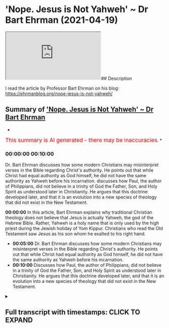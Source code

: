 # 'Nope. Jesus is Not Yahweh' ~ Dr Bart Ehrman (2021-04-19)

<iframe loading='lazy' src='https://www.youtube.com/embed/zfQ6bU6GYDw'></iframe>## Description

I read the article by Professor Bart Ehrman on his blog:  <https://ehrmanblog.org/nope-jesus-is-not-yahweh/>

## Summary of ['Nope. Jesus is Not Yahweh' ~ Dr Bart Ehrman](https://www.youtube.com/watch?v=zfQ6bU6GYDw)

*

<span style="color:red; font-size:125%">This summary is AI generated - there may be inaccuracies</span>. [](/)*

### <a onclick="modifyYTiframeseektime('600')">00:00:00 00:10:00</a>

Dr. Bart Ehrman discusses how some modern Christians may misinterpret verses in the Bible regarding Christ's authority. He points out that while Christ had equal authority as God himself, he did not have the same authority as Yahweh before his incarnation. discusses how Paul, the author of Philippians, did not believe in a trinity of God the Father, Son, and Holy Spirit as understood later in Christianity. He argues that this doctrine developed later, and that it is an evolution into a new species of theology that did not exist in the New Testament.

**<a onclick="modifyYTiframeseektime('0')">00:00:00</a>** In this article, Bart Ehrman explains why traditional Christian theology does not believe that Jesus is actually Yahweh, the god of the Hebrew Bible. Rather, Yahweh is a holy name that is only used by the high priest during the Jewish holiday of Yom Kippur. Christians who read the Old Testament saw Jesus as his son whom he exalted to his right hand.

* **<a onclick="modifyYTiframeseektime('300')">00:05:00</a>**  Dr. Bart Ehrman discusses how some modern Christians may misinterpret verses in the Bible regarding Christ's authority. He points out that while Christ had equal authority as God himself, he did not have the same authority as Yahweh before his incarnation.
* **<a onclick="modifyYTiframeseektime('600')">00:10:00</a>** Discusses how Paul, the author of Philippians, did not believe in a trinity of God the Father, Son, and Holy Spirit as understood later in Christianity. He argues that this doctrine developed later, and that it is an evolution into a new species of theology that did not exist in the New Testament.

<details><summary><h2>Full transcript with timestamps: CLICK TO EXPAND</h2></summary>

<a onclick="modifyYTiframeseektime('1)')">0:00:01 nope jesus is</a>
<a onclick="modifyYTiframeseektime('3)')">0:00:03 not yahweh this is the title of an</a>
<a onclick="modifyYTiframeseektime('6)')">0:00:06 article</a>
<a onclick="modifyYTiframeseektime('7)')">0:00:07 just published two days ago uh on bart</a>
<a onclick="modifyYTiframeseektime('10)')">0:00:10 ehrman's blog</a>
<a onclick="modifyYTiframeseektime('11)')">0:00:11 um and it's really very good and i</a>
<a onclick="modifyYTiframeseektime('13)')">0:00:13 wanted just to read it to you and offer</a>
<a onclick="modifyYTiframeseektime('15)')">0:00:15 a few comments</a>
<a onclick="modifyYTiframeseektime('16)')">0:00:16 for those few of you who still don't</a>
<a onclick="modifyYTiframeseektime('17)')">0:00:17 know who bart ehrman is</a>
<a onclick="modifyYTiframeseektime('19)')">0:00:19 he is currently the james a gray</a>
<a onclick="modifyYTiframeseektime('21)')">0:00:21 distinguished professor</a>
<a onclick="modifyYTiframeseektime('23)')">0:00:23 of religious studies at the university</a>
<a onclick="modifyYTiframeseektime('24)')">0:00:24 of north carolina</a>
<a onclick="modifyYTiframeseektime('26)')">0:00:26 at chapel hill he's an american and he's</a>
<a onclick="modifyYTiframeseektime('29)')">0:00:29 one of the world's if not the world's</a>
<a onclick="modifyYTiframeseektime('30)')">0:00:30 leaders</a>
<a onclick="modifyYTiframeseektime('31)')">0:00:31 leading textual critic and uh a new</a>
<a onclick="modifyYTiframeseektime('34)')">0:00:34 testament scholar as well</a>
<a onclick="modifyYTiframeseektime('36)')">0:00:36 um he is a prodigious writer uh and he</a>
<a onclick="modifyYTiframeseektime('39)')">0:00:39 uh virtually every day something new</a>
<a onclick="modifyYTiframeseektime('41)')">0:00:41 comes out and it's very he's very</a>
<a onclick="modifyYTiframeseektime('43)')">0:00:43 readable</a>
<a onclick="modifyYTiframeseektime('44)')">0:00:44 and um this article nope jesus is not uh</a>
<a onclick="modifyYTiframeseektime('46)')">0:00:46 yahweh i just wanted to share it with</a>
<a onclick="modifyYTiframeseektime('48)')">0:00:48 you</a>
<a onclick="modifyYTiframeseektime('48)')">0:00:48 published uh just two days ago uh on the</a>
<a onclick="modifyYTiframeseektime('51)')">0:00:51 17th of april</a>
<a onclick="modifyYTiframeseektime('52)')">0:00:52 and he says in my last post i pointed</a>
<a onclick="modifyYTiframeseektime('55)')">0:00:55 out that</a>
<a onclick="modifyYTiframeseektime('56)')">0:00:56 some conservative evangelical christians</a>
<a onclick="modifyYTiframeseektime('59)')">0:00:59 claim</a>
<a onclick="modifyYTiframeseektime('59)')">0:00:59 that jesus in the bible is actually to</a>
<a onclick="modifyYTiframeseektime('62)')">0:01:02 be understood as</a>
<a onclick="modifyYTiframeseektime('63)')">0:01:03 yahweh i think that's completely wrong</a>
<a onclick="modifyYTiframeseektime('67)')">0:01:07 and in this post i want to explain why</a>
<a onclick="modifyYTiframeseektime('70)')">0:01:10 of course yahweh is the name of god in</a>
<a onclick="modifyYTiframeseektime('72)')">0:01:12 the jewish bible so christians are</a>
<a onclick="modifyYTiframeseektime('73)')">0:01:13 saying or many christians are saying</a>
<a onclick="modifyYTiframeseektime('75)')">0:01:15 that jesus is this god jesus is god</a>
<a onclick="modifyYTiframeseektime('79)')">0:01:19 he continues it is not the view of</a>
<a onclick="modifyYTiframeseektime('82)')">0:01:22 traditional</a>
<a onclick="modifyYTiframeseektime('83)')">0:01:23 christian theology at least as i learned</a>
<a onclick="modifyYTiframeseektime('85)')">0:01:25 it once upon a time</a>
<a onclick="modifyYTiframeseektime('87)')">0:01:27 it was certainly not the view of the</a>
<a onclick="modifyYTiframeseektime('89)')">0:01:29 earliest christians</a>
<a onclick="modifyYTiframeseektime('91)')">0:01:31 and it is not a view set forth in the</a>
<a onclick="modifyYTiframeseektime('93)')">0:01:33 bible</a>
<a onclick="modifyYTiframeseektime('94)')">0:01:34 the bible of course does not have the</a>
<a onclick="modifyYTiframeseektime('96)')">0:01:36 trinity</a>
<a onclick="modifyYTiframeseektime('97)')">0:01:37 but when christianity formulated the</a>
<a onclick="modifyYTiframeseektime('99)')">0:01:39 doctrine of the trinity</a>
<a onclick="modifyYTiframeseektime('101)')">0:01:41 the father was yahweh and christ was his</a>
<a onclick="modifyYTiframeseektime('104)')">0:01:44 son</a>
<a onclick="modifyYTiframeseektime('104)')">0:01:44 at least that's what christians who read</a>
<a onclick="modifyYTiframeseektime('106)')">0:01:46 the old testament said</a>
<a onclick="modifyYTiframeseektime('108)')">0:01:48 of course the name yahweh is not found</a>
<a onclick="modifyYTiframeseektime('111)')">0:01:51 in the new testament at all</a>
<a onclick="modifyYTiframeseektime('113)')">0:01:53 since it's a hebrew word and the greek</a>
<a onclick="modifyYTiframeseektime('115)')">0:01:55 is in new testament is in greek</a>
<a onclick="modifyYTiframeseektime('117)')">0:01:57 the new testament does not give god a</a>
<a onclick="modifyYTiframeseektime('119)')">0:01:59 personal name</a>
<a onclick="modifyYTiframeseektime('122)')">0:02:02 when christians want to find another</a>
<a onclick="modifyYTiframeseektime('124)')">0:02:04 divine being in the old testament to</a>
<a onclick="modifyYTiframeseektime('126)')">0:02:06 identify as christ</a>
<a onclick="modifyYTiframeseektime('128)')">0:02:08 they went to passages like psalm 110</a>
<a onclick="modifyYTiframeseektime('131)')">0:02:11 which begins the lord said to my lord</a>
<a onclick="modifyYTiframeseektime('134)')">0:02:14 sit at my right hand until i make your</a>
<a onclick="modifyYTiframeseektime('137)')">0:02:17 enemies</a>
<a onclick="modifyYTiframeseektime('138)')">0:02:18 your footstool based on what i said in</a>
<a onclick="modifyYTiframeseektime('141)')">0:02:21 my</a>
<a onclick="modifyYTiframeseektime('142)')">0:02:22 previous post you can reconstruct uh</a>
<a onclick="modifyYTiframeseektime('145)')">0:02:25 who is talking to whom here notice that</a>
<a onclick="modifyYTiframeseektime('148)')">0:02:28 the first lord</a>
<a onclick="modifyYTiframeseektime('149)')">0:02:29 is in capital letters and the second is</a>
<a onclick="modifyYTiframeseektime('153)')">0:02:33 not so another way of putting this would</a>
<a onclick="modifyYTiframeseektime('155)')">0:02:35 be yahweh</a>
<a onclick="modifyYTiframeseektime('156)')">0:02:36 said to adonai the point here just to</a>
<a onclick="modifyYTiframeseektime('160)')">0:02:40 break from the reading for a second is</a>
<a onclick="modifyYTiframeseektime('162)')">0:02:42 that the the name of god yahweh was a</a>
<a onclick="modifyYTiframeseektime('164)')">0:02:44 holy name</a>
<a onclick="modifyYTiframeseektime('165)')">0:02:45 but he really uttered by the high priest</a>
<a onclick="modifyYTiframeseektime('168)')">0:02:48 yom kippur and was not mentioned by</a>
<a onclick="modifyYTiframeseektime('171)')">0:02:51 israelites normally at all so they use</a>
<a onclick="modifyYTiframeseektime('173)')">0:02:53 another word adonai</a>
<a onclick="modifyYTiframeseektime('175)')">0:02:55 which means lord to refer to god</a>
<a onclick="modifyYTiframeseektime('178)')">0:02:58 so whenever in english translations it's</a>
<a onclick="modifyYTiframeseektime('180)')">0:03:00 still the convention today when the word</a>
<a onclick="modifyYTiframeseektime('182)')">0:03:02 yahweh</a>
<a onclick="modifyYTiframeseektime('182)')">0:03:02 is in the hebrew they</a>
<a onclick="modifyYTiframeseektime('186)')">0:03:06 write l-o-r-d in block capitals and that</a>
<a onclick="modifyYTiframeseektime('189)')">0:03:09 indicates</a>
<a onclick="modifyYTiframeseektime('189)')">0:03:09 in the original hebrew it's yahweh has</a>
<a onclick="modifyYTiframeseektime('191)')">0:03:11 been referred to</a>
<a onclick="modifyYTiframeseektime('193)')">0:03:13 excuse me adonai simply means lord and</a>
<a onclick="modifyYTiframeseektime('196)')">0:03:16 can refer to</a>
<a onclick="modifyYTiframeseektime('196)')">0:03:16 people you know if you'd be a a king a</a>
<a onclick="modifyYTiframeseektime('199)')">0:03:19 lord or</a>
<a onclick="modifyYTiframeseektime('200)')">0:03:20 or a father figure so um he's saying</a>
<a onclick="modifyYTiframeseektime('203)')">0:03:23 psalm 110 if you actually look at the</a>
<a onclick="modifyYTiframeseektime('205)')">0:03:25 hebrew it says</a>
<a onclick="modifyYTiframeseektime('206)')">0:03:26 yahweh said to adonai so it's not two</a>
<a onclick="modifyYTiframeseektime('209)')">0:03:29 divine beings it's one and obviously the</a>
<a onclick="modifyYTiframeseektime('211)')">0:03:31 one is god</a>
<a onclick="modifyYTiframeseektime('212)')">0:03:32 yahweh in interpreting that passage</a>
<a onclick="modifyYTiframeseektime('214)')">0:03:34 christians asked</a>
<a onclick="modifyYTiframeseektime('216)')">0:03:36 who is that elevated christ our lord</a>
<a onclick="modifyYTiframeseektime('219)')">0:03:39 to his right hand obviously god the</a>
<a onclick="modifyYTiframeseektime('222)')">0:03:42 father</a>
<a onclick="modifyYTiframeseektime('222)')">0:03:42 elevated christ and so god the father is</a>
<a onclick="modifyYTiframeseektime('225)')">0:03:45 yahweh</a>
<a onclick="modifyYTiframeseektime('226)')">0:03:46 and the one elevated to his right hand</a>
<a onclick="modifyYTiframeseektime('228)')">0:03:48 is the lord jesus</a>
<a onclick="modifyYTiframeseektime('231)')">0:03:51 christians appeal to this verse in</a>
<a onclick="modifyYTiframeseektime('232)')">0:03:52 reference to christ a good</a>
<a onclick="modifyYTiframeseektime('234)')">0:03:54 deal and indeed he mentions a number of</a>
<a onclick="modifyYTiframeseektime('237)')">0:03:57 times</a>
<a onclick="modifyYTiframeseektime('238)')">0:03:58 when it occurs these christians were not</a>
<a onclick="modifyYTiframeseektime('241)')">0:04:01 seeing jesus as</a>
<a onclick="modifyYTiframeseektime('242)')">0:04:02 yahweh but as his son whom he</a>
<a onclick="modifyYTiframeseektime('245)')">0:04:05 exalted to his right hand this is a</a>
<a onclick="modifyYTiframeseektime('248)')">0:04:08 really important point</a>
<a onclick="modifyYTiframeseektime('249)')">0:04:09 this is there's a thing about new</a>
<a onclick="modifyYTiframeseektime('250)')">0:04:10 testament scholarship really good</a>
<a onclick="modifyYTiframeseektime('252)')">0:04:12 scholarship</a>
<a onclick="modifyYTiframeseektime('253)')">0:04:13 is it pays very careful and meticulous</a>
<a onclick="modifyYTiframeseektime('256)')">0:04:16 attention to what's actually been stated</a>
<a onclick="modifyYTiframeseektime('258)')">0:04:18 in the text</a>
<a onclick="modifyYTiframeseektime('260)')">0:04:20 rather than reading it through a later</a>
<a onclick="modifyYTiframeseektime('262)')">0:04:22 christian tradition or any tradition</a>
<a onclick="modifyYTiframeseektime('264)')">0:04:24 church tradition it covers it takes all</a>
<a onclick="modifyYTiframeseektime('267)')">0:04:27 that away</a>
<a onclick="modifyYTiframeseektime('268)')">0:04:28 and focuses just on the text read in its</a>
<a onclick="modifyYTiframeseektime('270)')">0:04:30 historical and cultural</a>
<a onclick="modifyYTiframeseektime('272)')">0:04:32 context and often that gives readings of</a>
<a onclick="modifyYTiframeseektime('275)')">0:04:35 the bible which are quite different</a>
<a onclick="modifyYTiframeseektime('277)')">0:04:37 from uh christian later christian</a>
<a onclick="modifyYTiframeseektime('279)')">0:04:39 readings</a>
<a onclick="modifyYTiframeseektime('281)')">0:04:41 so he continues christians such as the</a>
<a onclick="modifyYTiframeseektime('283)')">0:04:43 2nd century</a>
<a onclick="modifyYTiframeseektime('284)')">0:04:44 justin martyr also found references to</a>
<a onclick="modifyYTiframeseektime('288)')">0:04:48 the pre-incarnate christ</a>
<a onclick="modifyYTiframeseektime('289)')">0:04:49 in the old testament traditions of the</a>
<a onclick="modifyYTiframeseektime('292)')">0:04:52 angel of the lord</a>
<a onclick="modifyYTiframeseektime('293)')">0:04:53 who was gods yahweh's chief</a>
<a onclick="modifyYTiframeseektime('296)')">0:04:56 representative</a>
<a onclick="modifyYTiframeseektime('297)')">0:04:57 on earth delivering god's message with</a>
<a onclick="modifyYTiframeseektime('300)')">0:05:00 god's</a>
<a onclick="modifyYTiframeseektime('300)')">0:05:00 full authority in the stories of the</a>
<a onclick="modifyYTiframeseektime('302)')">0:05:02 patriarchs for example in genesis</a>
<a onclick="modifyYTiframeseektime('305)')">0:05:05 and exodus who was this mysterious</a>
<a onclick="modifyYTiframeseektime('308)')">0:05:08 angel for christians he was christ</a>
<a onclick="modifyYTiframeseektime('311)')">0:05:11 before he was born of the virgin mary</a>
<a onclick="modifyYTiframeseektime('314)')">0:05:14 i wonder if the confusion among</a>
<a onclick="modifyYTiframeseektime('316)')">0:05:16 evangelicals about the christian</a>
<a onclick="modifyYTiframeseektime('317)')">0:05:17 understanding of christ</a>
<a onclick="modifyYTiframeseektime('319)')">0:05:19 when they say he is yahweh is because</a>
<a onclick="modifyYTiframeseektime('321)')">0:05:21 the angel of the lord</a>
<a onclick="modifyYTiframeseektime('323)')">0:05:23 is so fully representative of yahweh</a>
<a onclick="modifyYTiframeseektime('326)')">0:05:26 himself</a>
<a onclick="modifyYTiframeseektime('327)')">0:05:27 that he is sometimes called yahweh after</a>
<a onclick="modifyYTiframeseektime('331)')">0:05:31 he has clearly identified</a>
<a onclick="modifyYTiframeseektime('333)')">0:05:33 not as yahweh but his angel</a>
<a onclick="modifyYTiframeseektime('336)')">0:05:36 why would he be called yahweh if he was</a>
<a onclick="modifyYTiframeseektime('338)')">0:05:38 yahweh's messenger</a>
<a onclick="modifyYTiframeseektime('340)')">0:05:40 because by the way angel means messenger</a>
<a onclick="modifyYTiframeseektime('342)')">0:05:42 uh in the bible</a>
<a onclick="modifyYTiframeseektime('344)')">0:05:44 it would be kind of like if a messenger</a>
<a onclick="modifyYTiframeseektime('346)')">0:05:46 of the king comes to you and orders you</a>
<a onclick="modifyYTiframeseektime('348)')">0:05:48 to do something</a>
<a onclick="modifyYTiframeseektime('349)')">0:05:49 you tell your neighbors that the king</a>
<a onclick="modifyYTiframeseektime('351)')">0:05:51 has told you to do something</a>
<a onclick="modifyYTiframeseektime('353)')">0:05:53 well actually his messenger did but he</a>
<a onclick="modifyYTiframeseektime('356)')">0:05:56 was so</a>
<a onclick="modifyYTiframeseektime('357)')">0:05:57 fully representative of the king that</a>
<a onclick="modifyYTiframeseektime('360)')">0:06:00 his words</a>
<a onclick="modifyYTiframeseektime('361)')">0:06:01 were the kings this happens when the</a>
<a onclick="modifyYTiframeseektime('364)')">0:06:04 angel of the lord speaks to moses from</a>
<a onclick="modifyYTiframeseektime('366)')">0:06:06 the burning bush</a>
<a onclick="modifyYTiframeseektime('367)')">0:06:07 in the famous passage of exodus 3 as you</a>
<a onclick="modifyYTiframeseektime('370)')">0:06:10 can see</a>
<a onclick="modifyYTiframeseektime('371)')">0:06:11 this by the way is a favorite passage of</a>
<a onclick="modifyYTiframeseektime('373)')">0:06:13 christian apologists trying to prove</a>
<a onclick="modifyYTiframeseektime('374)')">0:06:14 that jesus is god</a>
<a onclick="modifyYTiframeseektime('376)')">0:06:16 but the early christians so far as i</a>
<a onclick="modifyYTiframeseektime('378)')">0:06:18 know were clear on this matter</a>
<a onclick="modifyYTiframeseektime('381)')">0:06:21 this was christ coming in his</a>
<a onclick="modifyYTiframeseektime('383)')">0:06:23 pre-incarnate state</a>
<a onclick="modifyYTiframeseektime('384)')">0:06:24 as god's chief representative the angel</a>
<a onclick="modifyYTiframeseektime('387)')">0:06:27 of the lord</a>
<a onclick="modifyYTiframeseektime('388)')">0:06:28 who was given such authority that he</a>
<a onclick="modifyYTiframeseektime('391)')">0:06:31 could be considered as</a>
<a onclick="modifyYTiframeseektime('392)')">0:06:32 having the full status of the lord</a>
<a onclick="modifyYTiframeseektime('395)')">0:06:35 capital lord</a>
<a onclick="modifyYTiframeseektime('396)')">0:06:36 even though he was merely his angel</a>
<a onclick="modifyYTiframeseektime('400)')">0:06:40 the view that christians took of christ</a>
<a onclick="modifyYTiframeseektime('403)')">0:06:43 some modern christians may misinterpret</a>
<a onclick="modifyYTiframeseektime('406)')">0:06:46 the christ poem</a>
<a onclick="modifyYTiframeseektime('407)')">0:06:47 in philippians 2 in this way philippians</a>
<a onclick="modifyYTiframeseektime('410)')">0:06:50 2</a>
<a onclick="modifyYTiframeseektime('410)')">0:06:50 is the letter that paul wrote to the</a>
<a onclick="modifyYTiframeseektime('412)')">0:06:52 philippians in the second chapter</a>
<a onclick="modifyYTiframeseektime('414)')">0:06:54 is an absolute favorite of christian</a>
<a onclick="modifyYTiframeseektime('416)')">0:06:56 evangelists i i have it constantly</a>
<a onclick="modifyYTiframeseektime('419)')">0:06:59 read to me as if this proves something</a>
<a onclick="modifyYTiframeseektime('421)')">0:07:01 to me as if i've never read the passage</a>
<a onclick="modifyYTiframeseektime('423)')">0:07:03 before</a>
<a onclick="modifyYTiframeseektime('423)')">0:07:03 anyway bartoman says this about it i</a>
<a onclick="modifyYTiframeseektime('426)')">0:07:06 talked about the poem at length a month</a>
<a onclick="modifyYTiframeseektime('427)')">0:07:07 or so ago</a>
<a onclick="modifyYTiframeseektime('428)')">0:07:08 on the blog when christ is exalted</a>
<a onclick="modifyYTiframeseektime('432)')">0:07:12 after his death god gives him</a>
<a onclick="modifyYTiframeseektime('435)')">0:07:15 the name that is above every name so</a>
<a onclick="modifyYTiframeseektime('438)')">0:07:18 that all creation will worship and</a>
<a onclick="modifyYTiframeseektime('440)')">0:07:20 confess him</a>
<a onclick="modifyYTiframeseektime('441)')">0:07:21 that is a reference to isaiah 45 where</a>
<a onclick="modifyYTiframeseektime('444)')">0:07:24 yahweh alone</a>
<a onclick="modifyYTiframeseektime('445)')">0:07:25 has the name above every name so that</a>
<a onclick="modifyYTiframeseektime('448)')">0:07:28 all worship</a>
<a onclick="modifyYTiframeseektime('449)')">0:07:29 and confess him alone possibly these</a>
<a onclick="modifyYTiframeseektime('452)')">0:07:32 modern christians are thinking</a>
<a onclick="modifyYTiframeseektime('454)')">0:07:34 that christ before must have been given</a>
<a onclick="modifyYTiframeseektime('457)')">0:07:37 the name</a>
<a onclick="modifyYTiframeseektime('458)')">0:07:38 yahweh and therefore he is</a>
<a onclick="modifyYTiframeseektime('461)')">0:07:41 yahweh but the passage doesn't seem to</a>
<a onclick="modifyYTiframeseektime('464)')">0:07:44 mean</a>
<a onclick="modifyYTiframeseektime('464)')">0:07:44 that the ultimate lord of all yahweh is</a>
<a onclick="modifyYTiframeseektime('467)')">0:07:47 the one who gives jesus that name</a>
<a onclick="modifyYTiframeseektime('470)')">0:07:50 above all others now obviously stepping</a>
<a onclick="modifyYTiframeseektime('472)')">0:07:52 aside from bar here</a>
<a onclick="modifyYTiframeseektime('474)')">0:07:54 who has the ultimate authority the</a>
<a onclick="modifyYTiframeseektime('475)')">0:07:55 universe god</a>
<a onclick="modifyYTiframeseektime('477)')">0:07:57 no one gives god authority if god gives</a>
<a onclick="modifyYTiframeseektime('480)')">0:08:00 authority to another entity another</a>
<a onclick="modifyYTiframeseektime('482)')">0:08:02 person another being</a>
<a onclick="modifyYTiframeseektime('484)')">0:08:04 that person is not god from all eternity</a>
<a onclick="modifyYTiframeseektime('487)')">0:08:07 they receive that authority from yahweh</a>
<a onclick="modifyYTiframeseektime('490)')">0:08:10 so this language of receiving is really</a>
<a onclick="modifyYTiframeseektime('492)')">0:08:12 important god doesn't receive authority</a>
<a onclick="modifyYTiframeseektime('494)')">0:08:14 from anyone else at least not the god of</a>
<a onclick="modifyYTiframeseektime('497)')">0:08:17 uh abraham moses jesus and muhammad</a>
<a onclick="modifyYTiframeseektime('501)')">0:08:21 so it's worth noting that in this very</a>
<a onclick="modifyYTiframeseektime('503)')">0:08:23 passage this is in</a>
<a onclick="modifyYTiframeseektime('504)')">0:08:24 philippians 2 when god gives jesus his</a>
<a onclick="modifyYTiframeseektime('507)')">0:08:27 name</a>
<a onclick="modifyYTiframeseektime('508)')">0:08:28 it does not mean that he has made a name</a>
<a onclick="modifyYTiframeseektime('510)')">0:08:30 switch for jesus</a>
<a onclick="modifyYTiframeseektime('512)')">0:08:32 on the contrary the passage says that</a>
<a onclick="modifyYTiframeseektime('514)')">0:08:34 the name to which</a>
<a onclick="modifyYTiframeseektime('515)')">0:08:35 everyone will bow in worship and confess</a>
<a onclick="modifyYTiframeseektime('517)')">0:08:37 is jesus</a>
<a onclick="modifyYTiframeseektime('519)')">0:08:39 not yahweh that at the name of jesus</a>
<a onclick="modifyYTiframeseektime('522)')">0:08:42 every knee shall bow and every tongue</a>
<a onclick="modifyYTiframeseektime('524)')">0:08:44 confess and quote</a>
<a onclick="modifyYTiframeseektime('526)')">0:08:46 jesus own name is exalted</a>
<a onclick="modifyYTiframeseektime('530)')">0:08:50 so how did yahweh give him a name</a>
<a onclick="modifyYTiframeseektime('534)')">0:08:54 above all others surely that would mean</a>
<a onclick="modifyYTiframeseektime('537)')">0:08:57 that would be yahweh's own name right</a>
<a onclick="modifyYTiframeseektime('540)')">0:09:00 well</a>
<a onclick="modifyYTiframeseektime('540)')">0:09:00 yes and no says bart ehrman he did give</a>
<a onclick="modifyYTiframeseektime('543)')">0:09:03 him</a>
<a onclick="modifyYTiframeseektime('544)')">0:09:04 the name but not in the literal sense of</a>
<a onclick="modifyYTiframeseektime('547)')">0:09:07 now you</a>
<a onclick="modifyYTiframeseektime('547)')">0:09:07 are yahweh but in the biblical sense</a>
<a onclick="modifyYTiframeseektime('550)')">0:09:10 i've been describing you now have the</a>
<a onclick="modifyYTiframeseektime('553)')">0:09:13 full authority of yahweh</a>
<a onclick="modifyYTiframeseektime('555)')">0:09:15 what you say and do is equal to the</a>
<a onclick="modifyYTiframeseektime('558)')">0:09:18 authority of yahweh</a>
<a onclick="modifyYTiframeseektime('559)')">0:09:19 saying and doing it jesus now</a>
<a onclick="modifyYTiframeseektime('563)')">0:09:23 at his exaltation not before</a>
<a onclick="modifyYTiframeseektime('566)')">0:09:26 really important point in my view is</a>
<a onclick="modifyYTiframeseektime('569)')">0:09:29 given equal authority as the lord</a>
<a onclick="modifyYTiframeseektime('571)')">0:09:31 himself</a>
<a onclick="modifyYTiframeseektime('572)')">0:09:32 he now has the highest name dash</a>
<a onclick="modifyYTiframeseektime('575)')">0:09:35 authority equal to god</a>
<a onclick="modifyYTiframeseektime('578)')">0:09:38 but that does not mean he is god slash</a>
<a onclick="modifyYTiframeseektime('580)')">0:09:40 yahweh</a>
<a onclick="modifyYTiframeseektime('581)')">0:09:41 being equal is different from being</a>
<a onclick="modifyYTiframeseektime('585)')">0:09:45 identical being equal is different</a>
<a onclick="modifyYTiframeseektime('588)')">0:09:48 from being identical i just want to just</a>
<a onclick="modifyYTiframeseektime('590)')">0:09:50 go back here a few</a>
<a onclick="modifyYTiframeseektime('592)')">0:09:52 sentences um where he says</a>
<a onclick="modifyYTiframeseektime('596)')">0:09:56 jesus now at his exaltation not before</a>
<a onclick="modifyYTiframeseektime('599)')">0:09:59 so jesus didn't have this authority</a>
<a onclick="modifyYTiframeseektime('602)')">0:10:02 before his exaltation he was given it</a>
<a onclick="modifyYTiframeseektime('605)')">0:10:05 after his exaltation so he wasn't god</a>
<a onclick="modifyYTiframeseektime('607)')">0:10:07 before he wasn't in any sense</a>
<a onclick="modifyYTiframeseektime('609)')">0:10:09 as the name or as ontologically or</a>
<a onclick="modifyYTiframeseektime('612)')">0:10:12 metaphysically</a>
<a onclick="modifyYTiframeseektime('613)')">0:10:13 it was something that god gave to him</a>
<a onclick="modifyYTiframeseektime('615)')">0:10:15 therefore he could not have been god</a>
<a onclick="modifyYTiframeseektime('618)')">0:10:18 and the penultimate paragraph is another</a>
<a onclick="modifyYTiframeseektime('620)')">0:10:20 analogy</a>
<a onclick="modifyYTiframeseektime('621)')">0:10:21 when someone says to you open up in the</a>
<a onclick="modifyYTiframeseektime('624)')">0:10:24 name of the king</a>
<a onclick="modifyYTiframeseektime('625)')">0:10:25 or in the name of the law the name</a>
<a onclick="modifyYTiframeseektime('628)')">0:10:28 means the authority and that must be</a>
<a onclick="modifyYTiframeseektime('632)')">0:10:32 what</a>
<a onclick="modifyYTiframeseektime('632)')">0:10:32 is meant in philippians 2. since</a>
<a onclick="modifyYTiframeseektime('636)')">0:10:36 the literal name is still jesus but the</a>
<a onclick="modifyYTiframeseektime('638)')">0:10:38 authority</a>
<a onclick="modifyYTiframeseektime('639)')">0:10:39 the name has is now the authority of god</a>
<a onclick="modifyYTiframeseektime('643)')">0:10:43 almighty yahweh himself so</a>
<a onclick="modifyYTiframeseektime('646)')">0:10:46 i simply don't think it's right that</a>
<a onclick="modifyYTiframeseektime('648)')">0:10:48 christian theology understands jesus as</a>
<a onclick="modifyYTiframeseektime('650)')">0:10:50 yahweh well i guess some christians do</a>
<a onclick="modifyYTiframeseektime('653)')">0:10:53 since that appears to be what they think</a>
<a onclick="modifyYTiframeseektime('656)')">0:10:56 i wonder when they started thinking it</a>
<a onclick="modifyYTiframeseektime('658)')">0:10:58 dot dot end quote end of the passage</a>
<a onclick="modifyYTiframeseektime('662)')">0:11:02 so i think that's um actually quite</a>
<a onclick="modifyYTiframeseektime('663)')">0:11:03 quite helpful and</a>
<a onclick="modifyYTiframeseektime('665)')">0:11:05 uh i love the forensic way he analyzes</a>
<a onclick="modifyYTiframeseektime('667)')">0:11:07 uh these passages</a>
<a onclick="modifyYTiframeseektime('669)')">0:11:09 um and uh he makes clear that uh well</a>
<a onclick="modifyYTiframeseektime('672)')">0:11:12 firstly</a>
<a onclick="modifyYTiframeseektime('673)')">0:11:13 what do we conclude what can i conclude</a>
<a onclick="modifyYTiframeseektime('675)')">0:11:15 that paul the apostle paul who wrote</a>
<a onclick="modifyYTiframeseektime('677)')">0:11:17 philippians was not a trinitarian</a>
<a onclick="modifyYTiframeseektime('679)')">0:11:19 he didn't believe in god the father got</a>
<a onclick="modifyYTiframeseektime('680)')">0:11:20 the son and got the holy spirit</a>
<a onclick="modifyYTiframeseektime('683)')">0:11:23 uh when he speaks of god he means the</a>
<a onclick="modifyYTiframeseektime('685)')">0:11:25 father</a>
<a onclick="modifyYTiframeseektime('686)')">0:11:26 the father certainly gives his son jesus</a>
<a onclick="modifyYTiframeseektime('689)')">0:11:29 authority but there's no sense of an</a>
<a onclick="modifyYTiframeseektime('691)')">0:11:31 eternal</a>
<a onclick="modifyYTiframeseektime('692)')">0:11:32 trinity from all eternity there was</a>
<a onclick="modifyYTiframeseektime('694)')">0:11:34 father son and holy spirit</a>
<a onclick="modifyYTiframeseektime('695)')">0:11:35 that is absent from paul's thinking so</a>
<a onclick="modifyYTiframeseektime('698)')">0:11:38 the doctrine of the trinity that</a>
<a onclick="modifyYTiframeseektime('699)')">0:11:39 developed later is very much an</a>
<a onclick="modifyYTiframeseektime('701)')">0:11:41 evolution into a new species</a>
<a onclick="modifyYTiframeseektime('704)')">0:11:44 of uh theology really that didn't exist</a>
<a onclick="modifyYTiframeseektime('708)')">0:11:48 in the new testament um i just wanted to</a>
<a onclick="modifyYTiframeseektime('711)')">0:11:51 share that with you i will put</a>
<a onclick="modifyYTiframeseektime('712)')">0:11:52 the link to the bar ehrman blog in the</a>
<a onclick="modifyYTiframeseektime('715)')">0:11:55 description below</a>
<a onclick="modifyYTiframeseektime('717)')">0:11:57 it's worth a read and worth chewing over</a>
<a onclick="modifyYTiframeseektime('720)')">0:12:00 i think it's very interesting until next</a>
<a onclick="modifyYTiframeseektime('722)')">0:12:02 time</a>
</details>
